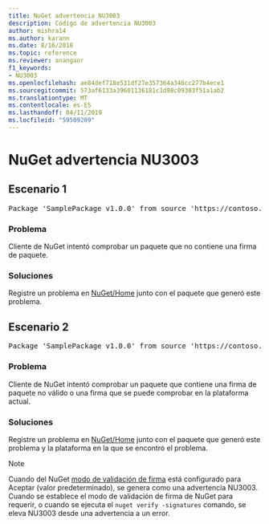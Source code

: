 ```yaml
---
title: NuGet advertencia NU3003
description: Código de advertencia NU3003
author: mishra14
ms.author: karann
ms.date: 8/16/2018
ms.topic: reference
ms.reviewer: anangaur
f1_keywords:
- NU3003
ms.openlocfilehash: ae84def718e531df27e357364a346cc277b4ece1
ms.sourcegitcommit: 573af6133a39601136181c1d98c09303f51a1ab2
ms.translationtype: MT
ms.contentlocale: es-ES
ms.lasthandoff: 04/11/2019
ms.locfileid: "59509209"
---
```

# <a name="nuget-warning-nu3003"></a>NuGet advertencia NU3003

## <a name="scenario-1"></a>Escenario 1

<pre>Package 'SamplePackage v1.0.0' from source 'https://contoso.com/index.json': The package is not signed. Unable to verify signature from an unsigned package.</pre>

### <a name="issue"></a>Problema

Cliente de NuGet intentó comprobar un paquete que no contiene una firma de paquete.


### <a name="solution"></a>Soluciones

Registre un problema en [NuGet/Home](https://github.com/NuGet/Home/issues) junto con el paquete que generó este problema.



## <a name="scenario-2"></a>Escenario 2

<pre>Package 'SamplePackage v1.0.0' from source 'https://contoso.com/index.json': The package signature is invalid or cannot be verified on this platform.</pre>

### <a name="issue"></a>Problema

Cliente de NuGet intentó comprobar un paquete que contiene una firma de paquete no válido o una firma que se puede comprobar en la plataforma actual.


### <a name="solution"></a>Soluciones

Registre un problema en [NuGet/Home](https://github.com/NuGet/Home/issues) junto con el paquete que generó este problema y la plataforma en la que se encontró el problema.

> [!Note]
> Cuando del NuGet [modo de validación de firma](https://docs.microsoft.com/en-us/nuget/consume-packages/installing-signed-packages#configure-package-signature-requirements) está configurado para Aceptar (valor predeterminado), se genera como una advertencia NU3003. Cuando se establece el modo de validación de firma de NuGet para requerir, o cuando se ejecuta el `nuget verify -signatures` comando, se eleva NU3003 desde una advertencia a un error. 


